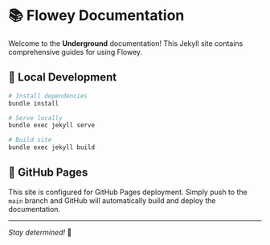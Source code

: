 # 📚 Flowey Documentation

Welcome to the **Underground** documentation! This Jekyll site contains comprehensive guides for using Flowey.

## 🌻 Local Development

```bash
# Install dependencies
bundle install

# Serve locally  
bundle exec jekyll serve

# Build site
bundle exec jekyll build
```

## 🚀 GitHub Pages

This site is configured for GitHub Pages deployment. Simply push to the `main` branch and GitHub will automatically build and deploy the documentation.

---

*Stay determined!* 🌟
